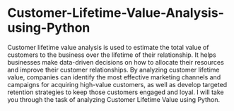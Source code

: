 # Customer-Lifetime-Value-Analysis-using-Python

Customer lifetime value analysis is used to estimate the total value of customers to the business over the lifetime of their relationship. It helps businesses make data-driven decisions on how to allocate their resources and improve their customer relationships.
By analyzing customer lifetime value, companies can identify the most effective marketing channels and campaigns for acquiring high-value customers, as well as develop targeted retention strategies to keep those customers engaged and loyal.
 I will take you through the task of analyzing Customer Lifetime Value using Python.
